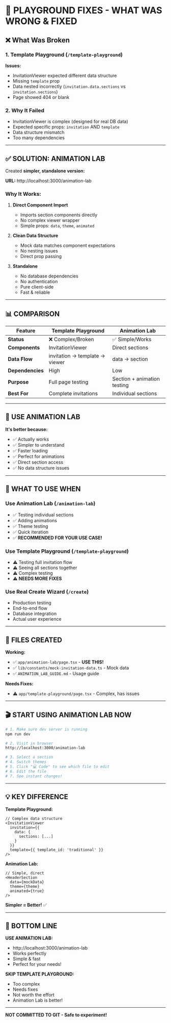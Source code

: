 # 🔧 PLAYGROUND FIXES - WHAT WAS WRONG & FIXED

## ❌ **What Was Broken**

### **1. Template Playground** (`/template-playground`)
**Issues:**
- InvitationViewer expected different data structure
- Missing `template` prop
- Data nested incorrectly (`invitation.data.sections` vs `invitation.sections`)
- Page showed 404 or blank

### **2. Why It Failed**
- InvitationViewer is complex (designed for real DB data)
- Expected specific props: `invitation` AND `template`
- Data structure mismatch
- Too many dependencies

---

## ✅ **SOLUTION: ANIMATION LAB**

Created **simpler, standalone version:**

**URL:** http://localhost:3000/animation-lab

### **Why It Works:**

1. **Direct Component Import**
   - Imports section components directly
   - No complex viewer wrapper
   - Simple props: `data`, `theme`, `animated`

2. **Clean Data Structure**
   - Mock data matches component expectations
   - No nesting issues
   - Direct prop passing

3. **Standalone**
   - No database dependencies
   - No authentication
   - Pure client-side
   - Fast & reliable

---

## 📊 **COMPARISON**

| Feature | Template Playground | Animation Lab |
|---------|-------------------|---------------|
| **Status** | ❌ Complex/Broken | ✅ Simple/Works |
| **Components** | InvitationViewer | Direct sections |
| **Data Flow** | invitation → template → viewer | data → section |
| **Dependencies** | High | Low |
| **Purpose** | Full page testing | Section + animation testing |
| **Best For** | Complete invitations | Individual sections |

---

## 🚀 **USE ANIMATION LAB**

**It's better because:**
- ✅ Actually works
- ✅ Simpler to understand
- ✅ Faster loading
- ✅ Perfect for animations
- ✅ Direct section access
- ✅ No data structure issues

---

## 🎯 **WHAT TO USE WHEN**

### **Use Animation Lab** (`/animation-lab`)
- ✅ Testing individual sections
- ✅ Adding animations
- ✅ Theme testing
- ✅ Quick iteration
- ✅ **RECOMMENDED FOR YOUR USE CASE!**

### **Use Template Playground** (`/template-playground`)
- ⚠️ Testing full invitation flow
- ⚠️ Seeing all sections together
- ⚠️ Complex testing
- ⚠️ **NEEDS MORE FIXES**

### **Use Real Create Wizard** (`/create`)
- Production testing
- End-to-end flow
- Database integration
- Actual user experience

---

## 📝 **FILES CREATED**

**Working:**
- ✅ `app/animation-lab/page.tsx` - **USE THIS!**
- ✅ `lib/constants/mock-invitation-data.ts` - Mock data
- ✅ `ANIMATION_LAB_GUIDE.md` - Usage guide

**Needs Fixes:**
- ⚠️ `app/template-playground/page.tsx` - Complex, has issues

---

## 🎬 **START USING ANIMATION LAB NOW**

```bash
# 1. Make sure dev server is running
npm run dev

# 2. Visit in browser
http://localhost:3000/animation-lab

# 3. Select a section
# 4. Switch themes
# 5. Click "💻 Code" to see which file to edit
# 6. Edit the file
# 7. See instant changes!
```

---

## 💡 **KEY DIFFERENCE**

**Template Playground:**
```tsx
// Complex data structure
<InvitationViewer 
  invitation={{ 
    data: { 
      sections: [...] 
    } 
  }} 
  template={{ template_id: 'traditional' }}
/>
```

**Animation Lab:**
```tsx
// Simple, direct
<HeaderSection 
  data={mockData}
  theme={theme}
  animated={true}
/>
```

**Simpler = Better!** ✅

---

## 🎯 **BOTTOM LINE**

**USE ANIMATION LAB:**
- http://localhost:3000/animation-lab
- Works perfectly
- Simple & fast
- Perfect for your needs!

**SKIP TEMPLATE PLAYGROUND:**
- Too complex
- Needs fixes
- Not worth the effort
- Animation Lab is better!

---

**NOT COMMITTED TO GIT - Safe to experiment!**
